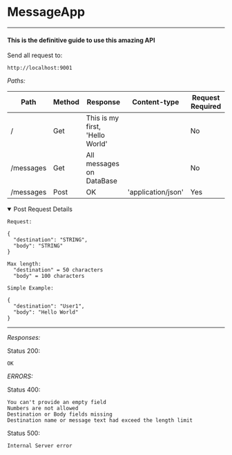 # MessageApp
***
#### This is the definitive guide to use this amazing API
 
Send all request to: 
```
http://localhost:9001
```
*Paths:*

|  Path | Method  | Response  | Content-type|  Request Required|
|---|---|---|---|---|
|   /| Get  |  This is my first, 'Hello World' | | No   
|   /messages| Get  | All messages on DataBase ||No
| /messages  |  Post | OK |'application/json'  |Yes


<details open><summary> Post Request Details</summary> 

```
Request: 

{
  "destination": "STRING",
  "body": "STRING"
}

Max length:
  "destination" = 50 characters
  "body" = 100 characters

Simple Example: 

{
  "destination": "User1",
  "body": "Hello World"
}
```
</details>

***

*Responses:*

Status 200:
```
OK
```

*ERRORS:* 

Status 400:
```
You can't provide an empty field
Numbers are not allowed
Destination or Body fields missing
Destination name or message text had exceed the length limit
```
Status 500:
```
Internal Server error
```

